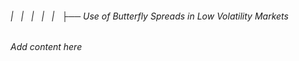 ###### |   |   |   |   |   ├── Use of Butterfly Spreads in Low Volatility Markets

*Add content here*